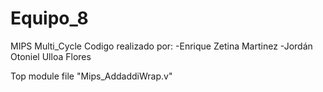 # Equipo_8
 MIPS Multi_Cycle
Codigo realizado por:
                      -Enrique Zetina Martinez
                      -Jordán Otoniel Ulloa Flores 



Top module file "Mips_AddaddiWrap.v" 

